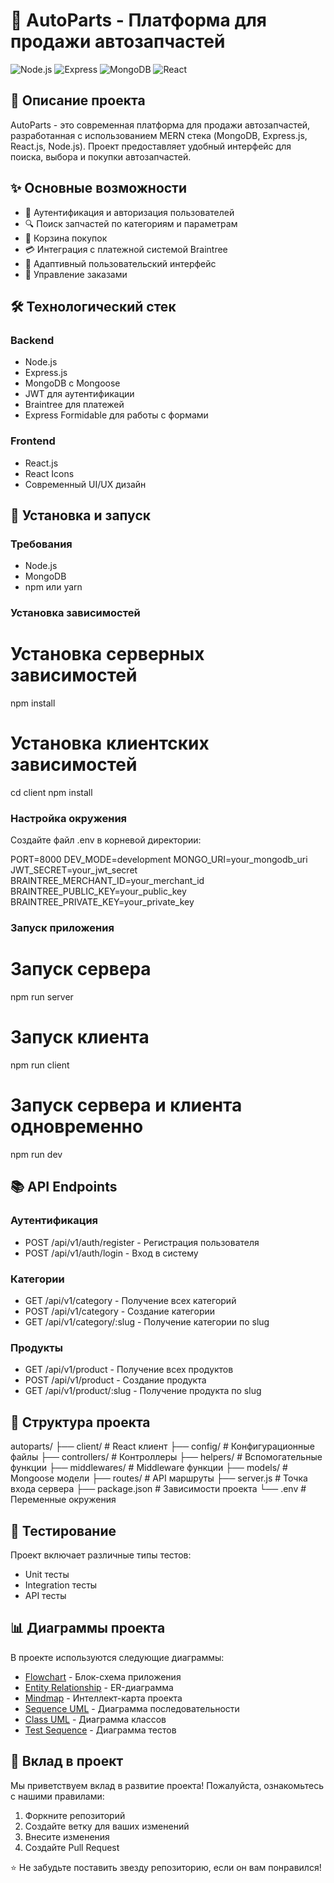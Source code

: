 # 🚗 AutoParts - Платформа для продажи автозапчастей

![Node.js](https://img.shields.io/badge/Node.js-339933?style=for-the-badge&logo=nodedotjs&logoColor=white)
![Express](https://img.shields.io/badge/Express-000000?style=for-the-badge&logo=express&logoColor=white)
![MongoDB](https://img.shields.io/badge/MongoDB-4EA94B?style=for-the-badge&logo=mongodb&logoColor=white)
![React](https://img.shields.io/badge/React-20232A?style=for-the-badge&logo=react&logoColor=61DAFB)

## 📝 Описание проекта

AutoParts - это современная платформа для продажи автозапчастей, разработанная с использованием MERN стека (MongoDB, Express.js, React.js, Node.js). Проект предоставляет удобный интерфейс для поиска, выбора и покупки автозапчастей.

## ✨ Основные возможности

- 🔐 Аутентификация и авторизация пользователей
- 🔍 Поиск запчастей по категориям и параметрам
- 🛒 Корзина покупок
- 💳 Интеграция с платежной системой Braintree
- 📱 Адаптивный пользовательский интерфейс
- 🔄 Управление заказами

## 🛠 Технологический стек

### Backend
- Node.js
- Express.js
- MongoDB с Mongoose
- JWT для аутентификации
- Braintree для платежей
- Express Formidable для работы с формами

### Frontend
- React.js
- React Icons
- Современный UI/UX дизайн

## 🚀 Установка и запуск

### Требования
- Node.js
- MongoDB
- npm или yarn

### Установка зависимостей

# Установка серверных зависимостей
npm install

# Установка клиентских зависимостей
cd client
npm install


### Настройка окружения
Создайте файл .env в корневой директории:

PORT=8000
DEV_MODE=development
MONGO_URI=your_mongodb_uri
JWT_SECRET=your_jwt_secret
BRAINTREE_MERCHANT_ID=your_merchant_id
BRAINTREE_PUBLIC_KEY=your_public_key
BRAINTREE_PRIVATE_KEY=your_private_key


### Запуск приложения

# Запуск сервера
npm run server

# Запуск клиента
npm run client

# Запуск сервера и клиента одновременно
npm run dev


## 📚 API Endpoints

### Аутентификация
- POST /api/v1/auth/register - Регистрация пользователя
- POST /api/v1/auth/login - Вход в систему

### Категории
- GET /api/v1/category - Получение всех категорий
- POST /api/v1/category - Создание категории
- GET /api/v1/category/:slug - Получение категории по slug

### Продукты
- GET /api/v1/product - Получение всех продуктов
- POST /api/v1/product - Создание продукта
- GET /api/v1/product/:slug - Получение продукта по slug

## 💾 Структура проекта


autoparts/
├── client/                 # React клиент
├── config/                 # Конфигурационные файлы
├── controllers/           # Контроллеры
├── helpers/              # Вспомогательные функции
├── middlewares/          # Middleware функции
├── models/               # Mongoose модели
├── routes/               # API маршруты
├── server.js            # Точка входа сервера
├── package.json         # Зависимости проекта
└── .env                 # Переменные окружения


## 🧪 Тестирование

Проект включает различные типы тестов:
- Unit тесты
- Integration тесты
- API тесты

## 📊 Диаграммы проекта

В проекте используются следующие диаграммы:
- [Flowchart](flowchart.puml) - Блок-схема приложения
- [Entity Relationship](entityrelationship.puml) - ER-диаграмма
- [Mindmap](mindmap.puml) - Интеллект-карта проекта
- [Sequence UML](sequence.puml) - Диаграмма последовательности
- [Class UML](class.puml) - Диаграмма классов
- [Test Sequence](test_sequence.puml) - Диаграмма тестов

## 🤝 Вклад в проект

Мы приветствуем вклад в развитие проекта! Пожалуйста, ознакомьтесь с нашими правилами:
1. Форкните репозиторий
2. Создайте ветку для ваших изменений
3. Внесите изменения
4. Создайте Pull Request



⭐ Не забудьте поставить звезду репозиторию, если он вам понравился!
